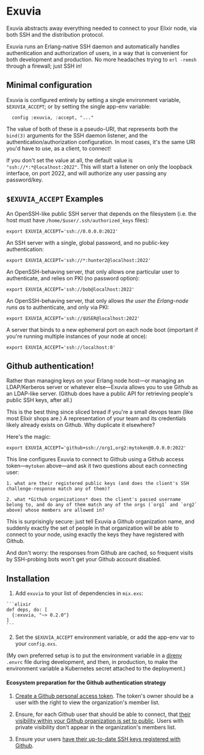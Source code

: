 # Exuvia

Exuvia abstracts away everything needed to connect to your Elixir node, via both SSH and the distribution protocol.

Exuvia runs an Erlang-native SSH daemon and automatically handles authentication and authorization of users, in a way that is convenient for both development and production. No more headaches trying to `erl -remsh` through a firewall; just SSH in!

## Minimal configuration

Exuvia is configured entirely by setting a single environment variable, `$EXUVIA_ACCEPT`; or by setting the single app-env variable:

```
  config :exuvia, :accept, "..."
```

The value of both of these is a pseudo-URI, that represents both the `bind(3)` arguments for the SSH daemon listener, and the authentication/authorization configuration. In most cases, it's the same URI you'd have to use, as a client, to connect!

If you don't set the value at all, the default value is `"ssh://*:*@localhost:2022"`. This will start a listener on only the loopback interface, on port 2022, and will authorize any user passing any password/key.

## `$EXUVIA_ACCEPT` Examples

An OpenSSH-like public SSH server that depends on the filesystem (i.e. the host must have `/home/$user/.ssh/authorized_keys` files):

```
export EXUVIA_ACCEPT='ssh://0.0.0.0:2022'
```

An SSH server with a single, global password, and no public-key authentication:

```
export EXUVIA_ACCEPT='ssh://*:hunter2@localhost:2022'
```

An OpenSSH-behaving server, that only allows one particular user to authenticate, and relies on PKI (no password option):

```
export EXUVIA_ACCEPT='ssh://bob@localhost:2022'
```

An OpenSSH-behaving server, that only allows *the user the Erlang-node runs as* to authenticate, and only via PKI:

```
export EXUVIA_ACCEPT='ssh://$USER@localhost:2022'
```

A server that binds to a new ephemeral port on each node boot (important if you're running multiple instances of your node at once):

```
export EXUVIA_ACCEPT='ssh://localhost:0'
```

## Github authentication!

Rather than managing keys on your Erlang node host—or managing an LDAP/Kerberos server or whatever else—Exuvia allows you to use Github as an LDAP-like server. (Github does have a public API for retrieving people's public SSH keys, after all.)

This is the best thing since sliced bread if you're a small devops team (like most Elixir shops are.) A representation of your team and its credentials likely already exists on Github. Why duplicate it elsewhere?

Here's the magic:

```
export EXUVIA_ACCEPT='github+ssh://org1,org2:mytoken@0.0.0.0:2022'
```

This line configures Exuvia to connect to Github using a Github access token—`mytoken` above—and ask it two questions about each connecting user:

    1. what are their registered public keys (and does the client's SSH challenge-response match any of them)?

    2. what *Github organizations* does the client's passed username belong to, and do any of them match any of the orgs (`org1` and `org2` above) whose members are allowed in?

This is surprisingly secure: just tell Exuvia a Github organization name, and suddenly exactly the set of people in that organization will be able to connect to your node, using exactly the keys they have registered with Github.

And don't worry: the responses from Github are cached, so frequent visits by SSH-probing bots won't get your Github account disabled.

## Installation

  1. Add `exuvia` to your list of dependencies in `mix.exs`:

    ```elixir
    def deps, do: [
      {:exuvia, "~> 0.2.0"}
    ]
    ```

  2. Set the `$EXUVIA_ACCEPT` environment variable, or add the app-env var to your `config.exs`.

(My own preferred setup is to put the environment variable in a [direnv](https://direnv.net) `.envrc` file during development, and then, in production, to make the environment variable a Kubernetes secret attached to the deployment.)

#### Ecosystem preparation for the Github authentication strategy

1. [Create a Github personal access token](https://help.github.com/articles/creating-a-personal-access-token-for-the-command-line/). The token's owner should be a user with the right to view the organization's member list.

2. Ensure, for each Github user that should be able to connect, that [their visibility within your Github organization is set to public](https://help.github.com/articles/publicizing-or-hiding-organization-membership/). Users with private visibility don't appear in the organization's members list.

3. Ensure your users [have their up-to-date SSH keys registered with Github](https://help.github.com/articles/adding-a-new-ssh-key-to-your-github-account/).
